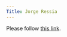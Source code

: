 ```yaml
---
Title: Jorge Ressia
---
```


<head><meta http-equiv="refresh" content="1; url=http://www.jorgeressia.com" /></head><body><p>Please follow <a href="http://www.jorgeressia.com">this link</a>.</p></body>
